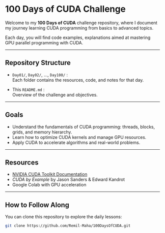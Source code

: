 # 100 Days of CUDA Challenge

Welcome to my **100 Days of CUDA** challenge repository, where I document my journey learning CUDA programming from basics to advanced topics.

Each day, you will find code examples, explanations  aimed at mastering GPU parallel programming with CUDA.

---

## Repository Structure

- `Day01/`, `Day02/`, ..., `Day100/` :  
  Each folder contains the resources, code, and notes for that day.

- This `README.md` :  
  Overview of the challenge and objectives.

---

## Goals

- Understand the fundamentals of CUDA programming: threads, blocks, grids, and memory hierarchy.
- Learn how to optimize CUDA kernels and manage GPU resources.
- Apply CUDA to accelerate algorithms and real-world problems.
---

## Resources

- [NVIDIA CUDA Toolkit Documentation](https://docs.nvidia.com/cuda/)
- *CUDA by Example* by Jason Sanders & Edward Kandrot
- Google Colab with GPU acceleration

---

## How to Follow Along

You can clone this repository to explore the daily lessons:

```bash
git clone https://github.com/Remil-Maha/100DaysOfCUDA.git
